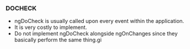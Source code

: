 ### DOCHECK

- ngDoCheck is usually called upon every event within the application.
- It is very costly to implement.
- Do not implement ngDoCheck alongside ngOnChanges since they basically perform the same thing.gi